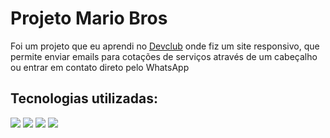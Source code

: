 <h1>Projeto Mario Bros</h1>

<p>Foi um projeto que eu aprendi no <a href="https://rodolfomori.com.br/devclub/">Devclub</a> onde fiz um site responsivo, que permite enviar emails para cotações de serviços 
através de um cabeçalho ou entrar em contato direto pelo WhatsApp</p>

<h2>Tecnologias utilizadas:</h2>
<img src="https://img.shields.io/badge/HTML5-E34F26?style=for-the-badge&logo=html5&logoColor=white">
<img src="https://img.shields.io/badge/CSS3-1572B6?style=for-the-badge&logo=css3&logoColor=white">
<img src="https://img.shields.io/badge/JavaScript-F7DF1E?style=for-the-badge&logo=javascript&logoColor=black">
<img src="https://img.shields.io/badge/Netlify-00C7B7?style=for-the-badge&logo=netlify&logoColor=white">

